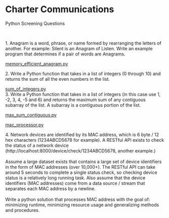 <h1>Charter Communications</h1>
<p>Python Screening Questions</p>
</br>

<p>1. Anagram is a word, phrase, or name formed by rearranging the letters of another. For example: Silent
is an Anagram of Listen. Write an example program that determines if a pair of words are Anagrams.</p>
<a href='https://github.com/blueberrypyy/CC_PythonScreening/blob/master/efficient_anagram.py'>memory_efficient_anagram.py</a>
</br>

<p>2. Write a Python function that takes in a list of integers (0 through 10) and returns the sum of all the
even numbers in the list.</p> 
<a href='https://github.com/blueberrypyy/CC_PythonScreening/blob/master/sum_of_integers.py'>sum_of_integers.py</a>
</br

<p>3. Write a Python function that takes in a list of integers (in this case use 1, -2, 3, 4, -5 and 6) and returns
the maximum sum of any contiguous subarray of the list. A subarray is a contiguous portion of the list.</p>
<a href='https://github.com/blueberrypyy/CC_PythonScreening/blob/master/max_sum_contiguous.py'>max_sum_contiguous.py</a>
</br>

<a href='https://github.com/blueberrypyy/CC_PythonScreening/blob/master/mac_processor.py'>mac_processor.py</a>
<p>4. Network devices are identified by its MAC address, which is 6 byte / 12 hex characters
(1234ABCD5678 for example). A RESTful API exists to check the status of a network device
(http://localhost:8000/device/check/1234ABCD5678, another example.)</br></br>
Assume a large dataset exists that contains a large set of device identifiers in the form of MAC addresses
(over 10,000+). The RESTful API can take around 5 seconds to complete a single status check, so
checking device status is a relatively long running task. Also assume that the device identifiers (MAC
addresses) come from a data source / stream that separates each MAC address by a newline.</br></br>
Write a python solution that processes MAC address with the goal of: minimizing runtime, minimizing
resource usage and generalizing methods and procedures.</p>
</br>
